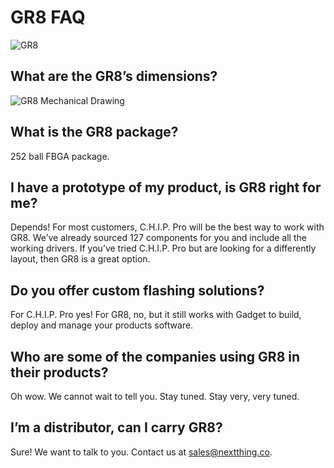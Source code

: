 # GR8 FAQ
![GR8](images/GR8-Crop.png)

## What are the GR8’s dimensions?
![GR8 Mechanical Drawing](images/GR8-Mechanical-Drawing.png)

## What is the GR8 package?
252 ball FBGA package.

## I have a prototype of my product, is GR8 right for me?
Depends! For most customers, C.H.I.P. Pro will be the best way to work with GR8. We’ve already sourced 127 components for you and include all the working drivers. If you’ve tried C.H.I.P. Pro but are looking for a differently layout, then GR8 is a great option.

## Do you offer custom flashing solutions?
For C.H.I.P. Pro yes! For GR8, no, but it still works with Gadget to build, deploy and manage your products software.

## Who are some of the companies using GR8 in their products?
Oh wow. We cannot wait to tell you. Stay tuned. Stay very, very tuned.

## I’m a distributor, can I carry GR8?
Sure! We want to talk to you. Contact us at [sales@nextthing.co](mailto:sales@nextthing.co).
